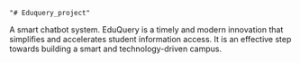     "# Eduquery_project" 
A smart chatbot system. 
EduQuery is a timely and modern innovation that simplifies and accelerates student information access. It is an effective step towards building a smart and technology-driven campus.


